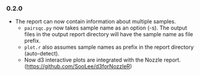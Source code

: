 ### 0.2.0
* The report can now contain information about multiple samples.
  * `pairsqc.py` now takes sample name as an option (-s). The output files in the output report directory will have the sample name as file prefix.
  * `plot.r` also assumes sample names as prefix in the report directory (auto-detect).
  * Now d3 interactive plots are integrated with the Nozzle report. (https://github.com/SooLee/d3forNozzleR)
